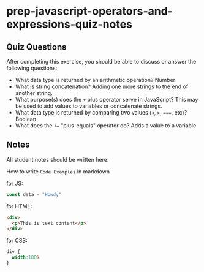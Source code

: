 # prep-javascript-operators-and-expressions-quiz-notes

## Quiz Questions

After completing this exercise, you should be able to discuss or answer the following questions:

- What data type is returned by an arithmetic operation?
  Number
- What is string concatenation?
  Adding one more strings to the end of another string.
- What purpose(s) does the `+` plus operator serve in JavaScript?
  This may be used to add values to variables or concatenate strings.
- What data type is returned by comparing two values (`<`, `>`, `===`, etc)?
  Boolean
- What does the `+=` "plus-equals" operator do?
  Adds a value to a variable

## Notes

All student notes should be written here.


How to write `Code Examples` in markdown

for JS:
```javascript
const data = "Howdy"
```

for HTML:
```html
<div>
  <p>This is text content</p>
</div>
```

for CSS:
```css
div {
  width:100%
}
```

